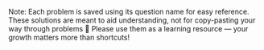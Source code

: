 Note: Each problem is saved using its question name for easy reference.
These solutions are meant to aid understanding, not for copy-pasting your way through problems 🙂
Please use them as a learning resource — your growth matters more than shortcuts! 
